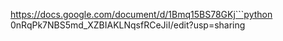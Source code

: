 https://docs.google.com/document/d/1Bmq15BS78GKj```python
0nRqPk7NBS5md_XZBIAKLNqsfRCeJiI/edit?usp=sharing

```



